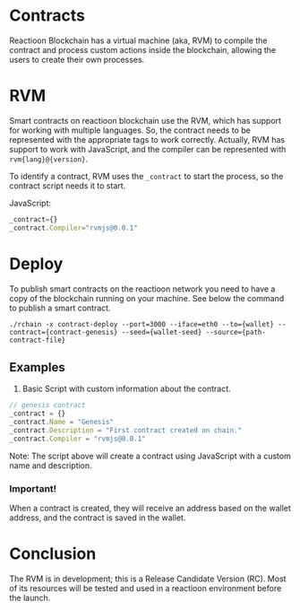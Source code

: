 # Contracts
Reactioon Blockchain has a virtual machine (aka, RVM) to compile the contract and process custom actions inside the blockchain, allowing the users to create their own processes.

# RVM
Smart contracts on reactioon blockchain use the RVM, which has support for working with multiple languages. So, the contract needs to be represented with the appropriate tags to work correctly. Actually, RVM has support to work with JavaScript, and the compiler can be represented with `rvm{lang}@{version}`.

To identify a contract, RVM uses the `_contract` to start the process, so the contract script needs it to start.

JavaScript:
```js
_contract={}
_contract.Compiler="rvmjs@0.0.1"
```

# Deploy
To publish smart contracts on the reactioon network you need to have a copy of the blockchain running on your machine. See below the command to publish a smart contract.

```
./rchain -x contract-deploy --port=3000 --iface=eth0 --to={wallet} --contract={contract-genesis} --seed={wallet-seed} --source={path-contract-file}
```

## Examples

1. Basic
Script with custom information about the contract.

```js
// genesis contract
_contract = {}
_contract.Name = "Genesis"
_contract.Description = "First contract created on chain."
_contract.Compiler = "rvmjs@0.0.1"
```

Note: The script above will create a contract using JavaScript with a custom name and description.

### Important!
When a contract is created, they will receive an address based on the wallet address, and the contract is saved in the wallet.

# Conclusion
The RVM is in development; this is a Release Candidate Version (RC). Most of its resources will be tested and used in a reactioon environment before the launch.





